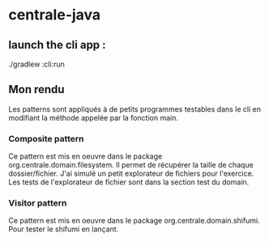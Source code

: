 # centrale-java

## launch the cli app : 

./gradlew :cli:run

## Mon rendu

Les patterns sont appliqués à de petits programmes testables dans le cli en modifiant la méthode
appelée par la fonction main.

### Composite pattern
Ce pattern est mis en oeuvre dans le package org.centrale.domain.filesystem. Il permet de récupérer la 
taille de chaque dossier/fichier. J'ai simulé un petit explorateur de fichiers pour l'exercice. Les tests de
l'explorateur de fichier sont dans la section test du domain.

### Visitor pattern
Ce pattern est mis en oeuvre dans le package org.centrale.domain.shifumi. Pour tester le shifumi en lançant.
